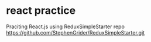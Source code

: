# react practice
Praciting React.js using ReduxSimpleStarter repo
https://github.com/StephenGrider/ReduxSimpleStarter.git

